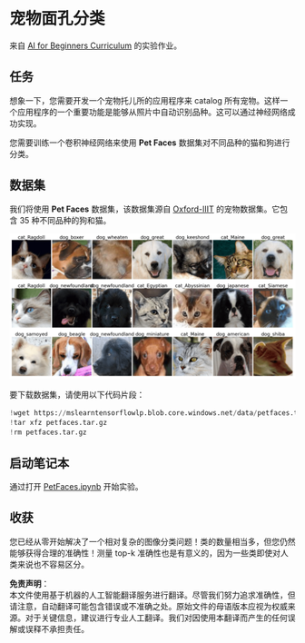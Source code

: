 # 宠物面孔分类

来自 [AI for Beginners Curriculum](https://github.com/microsoft/ai-for-beginners) 的实验作业。

## 任务

想象一下，您需要开发一个宠物托儿所的应用程序来 catalog 所有宠物。这样一个应用程序的一个重要功能是能够从照片中自动识别品种。这可以通过神经网络成功实现。

您需要训练一个卷积神经网络来使用 **Pet Faces** 数据集对不同品种的猫和狗进行分类。

## 数据集

我们将使用 **Pet Faces** 数据集，该数据集源自 [Oxford-IIIT](https://www.robots.ox.ac.uk/~vgg/data/pets/) 的宠物数据集。它包含 35 种不同品种的狗和猫。

![我们将处理的数据集](../../../../../../translated_images/data.50b2a9d5484bdbf0f52f5765b381cec9efe2bd296a98f007f90bedb6ac67f2a8.zh.png)

要下载数据集，请使用以下代码片段：

```python
!wget https://mslearntensorflowlp.blob.core.windows.net/data/petfaces.tar.gz
!tar xfz petfaces.tar.gz
!rm petfaces.tar.gz
```

## 启动笔记本

通过打开 [PetFaces.ipynb](../../../../../../lessons/4-ComputerVision/07-ConvNets/lab/PetFaces.ipynb) 开始实验。

## 收获

您已经从零开始解决了一个相对复杂的图像分类问题！类的数量相当多，但您仍然能够获得合理的准确性！测量 top-k 准确性也是有意义的，因为一些类即使对人类来说也不容易区分。

**免责声明**：  
本文件使用基于机器的人工智能翻译服务进行翻译。尽管我们努力追求准确性，但请注意，自动翻译可能包含错误或不准确之处。原始文件的母语版本应视为权威来源。对于关键信息，建议进行专业人工翻译。我们对因使用本翻译而产生的任何误解或误释不承担责任。